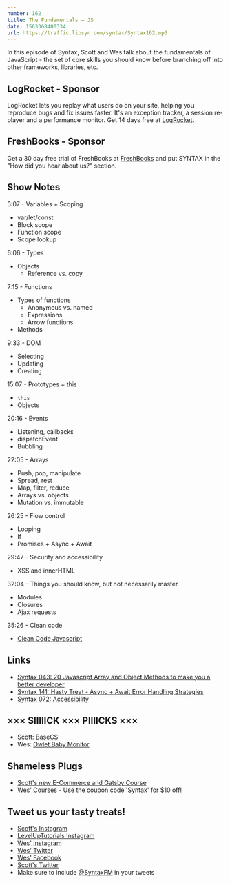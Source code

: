 ```yaml
---
number: 162
title: The Fundamentals — JS
date: 1563368400334
url: https://traffic.libsyn.com/syntax/Syntax162.mp3
---
```


In this episode of Syntax, Scott and Wes talk about the fundamentals of JavaScript - the set of core skills you should know before branching off into other frameworks, libraries, etc.

## LogRocket - Sponsor

LogRocket lets you replay what users do on your site, helping you reproduce bugs and fix issues faster. It's an exception tracker, a session re-player and a performance monitor. Get 14 days free at [LogRocket](https://logrocket.com/syntax).

## FreshBooks - Sponsor

Get a 30 day free trial of FreshBooks at [FreshBooks](https://freshbooks.com/syntax) and put SYNTAX in the "How did you hear about us?" section.

## Show Notes

3:07 - Variables + Scoping

* var/let/const
* Block scope
* Function scope
* Scope lookup

6:06 - Types

* Objects
    * Reference vs. copy

7:15 - Functions

* Types of functions
    * Anonymous vs. named
    * Expressions
    * Arrow functions
* Methods

9:33 - DOM

* Selecting
* Updating
* Creating

15:07 - Prototypes + this

* `this`
* Objects

20:16 - Events

* Listening, callbacks
* dispatchEvent
* Bubbling

22:05 - Arrays

* Push, pop, manipulate
* Spread, rest
* Map, filter, reduce
* Arrays vs. objects
* Mutation vs. immutable

26:25 - Flow control

* Looping
* If
* Promises + Async + Await

29:47 - Security and accessibility

* XSS and innerHTML

32:04 - Things you should know, but not necessarily master

* Modules
* Closures
* Ajax requests

35:26 - Clean code

* [Clean Code Javascript](https://github.com/ryanmcdermott/clean-code-javascript)

## Links
* [Syntax 043: 20 Javascript Array and Object Methods to make you a better developer](https://syntax.fm/show/043/20-javascript-array-and-object-methods-to-make-you-a-better-developer)
* [Syntax 141: Hasty Treat - Async + Await Error Handling Strategies](https://syntax.fm/show/141/hasty-treat-async-await-error-handling-strategies)
* [Syntax 072: Accessibility](https://syntax.fm/show/072/accessibility)

## ××× SIIIIICK ××× PIIIICKS ×××
* Scott: [BaseCS](https://www.codenewbie.org/basecs)
* Wes: [Owlet Baby Monitor](https://amzn.to/2Ruf8Ga)

## Shameless Plugs
* [Scott's new E-Commerce and Gatsby Course](https://www.leveluptutorials.com/pro)
* [Wes' Courses](https://wesbos.com/courses/) - Use the coupon code 'Syntax' for $10 off!

## Tweet us your tasty treats!
* [Scott's Instagram](https://www.instagram.com/stolinski/)
* [LevelUpTutorials Instagram](https://www.instagram.com/LevelUpTutorials/)
* [Wes' Instagram](https://www.instagram.com/wesbos/)
* [Wes' Twitter](https://twitter.com/wesbos)
* [Wes' Facebook](https://www.facebook.com/wesbos.developer)
* [Scott's Twitter](https://twitter.com/stolinski)
* Make sure to include [@SyntaxFM](https://twitter.com/SyntaxFM) in your tweets